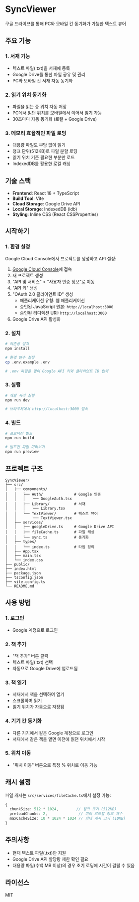 # SyncViewer

구글 드라이브를 통해 PC와 모바일 간 동기화가 가능한 텍스트 뷰어

## 주요 기능

### 1. 서재 기능
- 텍스트 파일(.txt)을 서재에 등록
- Google Drive를 통한 파일 공유 및 관리
- PC와 모바일 간 서재 자동 동기화

### 2. 읽기 위치 동기화
- 파일을 읽는 중 위치 자동 저장
- PC에서 읽던 위치를 모바일에서 이어서 읽기 가능
- 30초마다 자동 동기화 (로컬 + Google Drive)

### 3. 메모리 효율적인 파일 로딩
- 대용량 파일도 부담 없이 읽기
- 청크 단위(512KB)로 파일 분할 로딩
- 읽기 위치 기준 필요한 부분만 로드
- IndexedDB를 활용한 로컬 캐싱

## 기술 스택

- **Frontend**: React 18 + TypeScript
- **Build Tool**: Vite
- **Cloud Storage**: Google Drive API
- **Local Storage**: IndexedDB (idb)
- **Styling**: Inline CSS (React CSSProperties)

## 시작하기

### 1. 환경 설정

Google Cloud Console에서 프로젝트를 생성하고 API 설정:

1. [Google Cloud Console](https://console.cloud.google.com/)에 접속
2. 새 프로젝트 생성
3. "API 및 서비스" > "사용자 인증 정보"로 이동
4. "API 키" 생성
5. "OAuth 2.0 클라이언트 ID" 생성
   - 애플리케이션 유형: 웹 애플리케이션
   - 승인된 JavaScript 원본: `http://localhost:3000`
   - 승인된 리디렉션 URI: `http://localhost:3000`
6. Google Drive API 활성화

### 2. 설치

```bash
# 의존성 설치
npm install

# 환경 변수 설정
cp .env.example .env

# .env 파일을 열어 Google API 키와 클라이언트 ID 입력
```

### 3. 실행

```bash
# 개발 서버 실행
npm run dev

# 브라우저에서 http://localhost:3000 접속
```

### 4. 빌드

```bash
# 프로덕션 빌드
npm run build

# 빌드된 파일 미리보기
npm run preview
```

## 프로젝트 구조

```
SyncViewer/
├── src/
│   ├── components/
│   │   ├── Auth/              # Google 인증
│   │   │   └── GoogleAuth.tsx
│   │   ├── Library/           # 서재
│   │   │   └── Library.tsx
│   │   └── TextViewer/        # 텍스트 뷰어
│   │       └── TextViewer.tsx
│   ├── services/
│   │   ├── googleDrive.ts     # Google Drive API
│   │   ├── fileCache.ts       # 파일 캐싱
│   │   └── sync.ts            # 동기화
│   ├── types/
│   │   └── index.ts           # 타입 정의
│   ├── App.tsx
│   ├── main.tsx
│   └── index.css
├── public/
├── index.html
├── package.json
├── tsconfig.json
├── vite.config.ts
└── README.md
```

## 사용 방법

### 1. 로그인
- Google 계정으로 로그인

### 2. 책 추가
- "책 추가" 버튼 클릭
- 텍스트 파일(.txt) 선택
- 자동으로 Google Drive에 업로드됨

### 3. 책 읽기
- 서재에서 책을 선택하여 열기
- 스크롤하며 읽기
- 읽기 위치가 자동으로 저장됨

### 4. 기기 간 동기화
- 다른 기기에서 같은 Google 계정으로 로그인
- 서재에서 같은 책을 열면 이전에 읽던 위치에서 시작

### 5. 위치 이동
- "위치 이동" 버튼으로 특정 % 위치로 이동 가능

## 캐시 설정

파일 캐시는 `src/services/fileCache.ts`에서 설정 가능:

```typescript
{
  chunkSize: 512 * 1024,        // 청크 크기 (512KB)
  preloadChunks: 2,              // 미리 로드할 청크 개수
  maxCacheSize: 10 * 1024 * 1024 // 최대 캐시 크기 (10MB)
}
```

## 주의사항

- 현재 텍스트 파일(.txt)만 지원
- Google Drive API 할당량 제한 확인 필요
- 대용량 파일(수백 MB 이상)의 경우 초기 로딩에 시간이 걸릴 수 있음

## 라이선스

MIT
